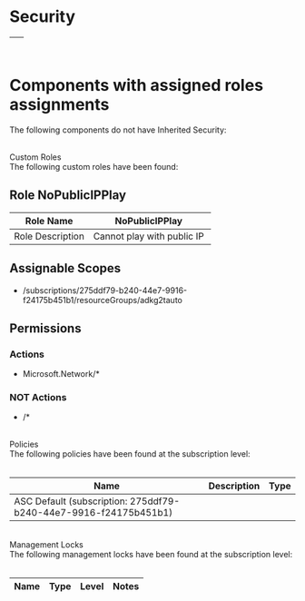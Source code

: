 # Security
  


|    |
| --- |

  

# Components with assigned roles assignments
  
The following components do not have Inherited Security:  
   


  
Custom Roles  
The following custom roles have been found:  

## Role NoPublicIPPlay


| Role Name | NoPublicIPPlay  |
| --- | --- |
| Role Description | Cannot play with public IP  |


## Assignable Scopes

- /subscriptions/275ddf79-b240-44e7-9916-f24175b451b1/resourceGroups/adkg2tauto


## Permissions

### Actions

- Microsoft.Network/*


### NOT Actions

- /*

    
Policies  
The following policies have been found at the subscription level:  
   


| Name | Description | Type |
| --- | --- | --- |
| ASC Default (subscription: 275ddf79-b240-44e7-9916-f24175b451b1)  |   |   |
  
   
Management Locks  
The following management locks have been found at the subscription level:  
   


| Name | Type | Level | Notes |
| --- | --- | --- | --- |
